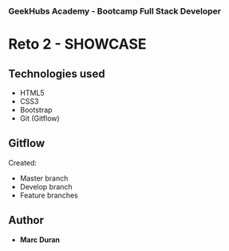 ### GeekHubs Academy - Bootcamp Full Stack Developer
# Reto 2 - SHOWCASE

## Technologies used
* HTML5
* CSS3
* Bootstrap
* Git (Gitflow)

## Gitflow
Created:
* Master branch
* Develop branch
* Feature branches


## Author
* **Marc Duran**